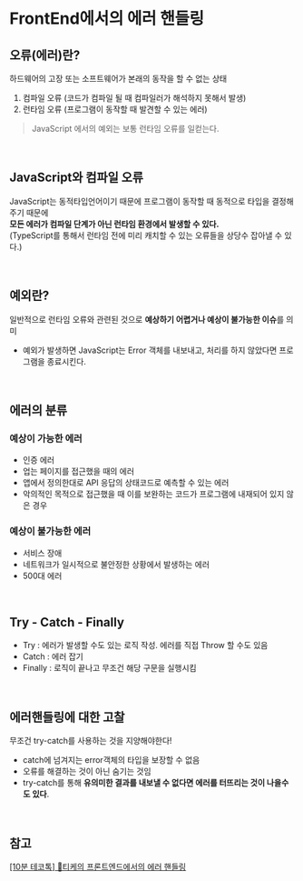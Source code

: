 # FrontEnd에서의 에러 핸들링

## 오류(에러)란?
하드웨어의 고장 또는 소프트웨어가 본래의 동작을 할 수 없는 상태
1. 컴파일 오류 (코드가 컴파일 될 때 컴파일러가 해석하지 못해서 발생)
2. 런타임 오류 (프로그램이 동작할 때 발견할 수 있는 에러)

> JavaScript 에서의 예외는 보통 런타임 오류를 일컫는다.

<br>

## JavaScript와 컴파일 오류
JavaScript는 동적타입언어이기 때문에 프로그램이 동작할 때 동적으로 타입을 결정해주기 때문에  
**모든 에러가 컴파일 단계가 아닌 런타임 환경에서 발생할 수 있다.**  
(TypeScript를 통해서 런타임 전에 미리 캐치할 수 있는 오류들을 상당수 잡아낼 수 있다.)

<br>

## 예외란?
일반적으로 런타임 오류와 관련된 것으로 **예상하기 어렵거나 예상이 불가능한 이슈**를 의미
- 예외가 발생하면 JavaScript는 Error 객체를 내보내고, 처리를 하지 않았다면 프로그램을 종료시킨다.

<br>

## 에러의 분류
### 예상이 가능한 에러
- 인증 에러
- 업는 페이지를 접근했을 때의 에러
- 앱에서 정의한대로 API 응답의 상태코드로 예측할 수 있는 에러
- 악의적인 목적으로 접근했을 때 이를 보완하는 코드가 프로그램에 내재되어 있지 않은 경우

### 예상이 불가능한 에러
- 서비스 장애
- 네트워크가 일시적으로 불안정한 상황에서 발생하는 에러
- 500대 에러

<br>

## Try - Catch - Finally
- Try : 에러가 발생할 수도 있는 로직 작성. 에러를 직접 Throw 할 수도 있음
- Catch : 에러 잡기
- Finally : 로직이 끝나고 무조건 해당 구문을 실행시킴

<br>

## 에러핸들링에 대한 고찰
무조건 try-catch를 사용하는 것을 지양해야한다!
- catch에 넘겨지는 error객체의 타입을 보장할 수 없음
- 오류를 해결하는 것이 아닌 숨기는 것임
- try-catch를 통해 **유의미한 결과를 내보낼 수 없다면 에러를 터뜨리는 것이 나을수도 있다**.

<br>

## 참고
[\[10분 테코톡\] 🌼티케의 프론트엔드에서의 에러 핸들링](https://www.youtube.com/watch?v=FXtooPhupr4)







